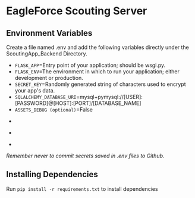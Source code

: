 
# EagleForce Scouting Server




## Environment Variables 

Create a file named .env and add the following variables directly under the ScoutingApp_Backend Directory. 

- ```FLASK_APP```=Entry point of your application; should be wsgi.py.
- ```FLASK_ENV```=The environment in which to run your application; either development or production.
- ```SECRET_KEY```=Randomly generated string of characters used to encrypt your app's data.
- ```SQLALCHEMY_DATABASE_URI```=mysql+pymysql://[USER]:[PASSWORD]@[HOST]:[PORT]/[DATABASE_NAME]
- ```ASSETS_DEBUG (optional)```=False
- ```CLOUDINARY_CLOUD_NAME=
- ```CLOUDINARY_API_KEY=
- ```CLOUDINARY_API_SECRET=

_Remember never to commit secrets saved in .env files to Github._
## Installing Dependencies 

Run ```pip install -r requirements.txt``` to install dependencies
